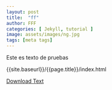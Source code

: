 ```yaml
---
layout: post
title:  "ff"
author: FFF
categories: [ Jekyll, tutorial ]
image: assets/images/ng.jpg
tags: [meta tags]
---
```


Este es texto de pruebas

{{site.baseurl}}/{{page.title}}/index.html

<a href="{{site.baseurl}}/{{page.title}}/index.html" download="ff.odt.html">Download Text</a>



